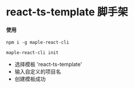 # react-ts-template 脚手架

#### 使用
`npm i -g maple-react-cli`

`maple-react-cli init`

- 选择模板 'react-ts-template'
- 输入自定义的项目名
- 创建模板成功